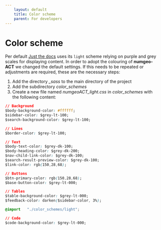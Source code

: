 ```yaml
---
    layout: default
    title: Color scheme
    parent: For developers
---
```

# Color scheme

Per default [Just the docs](https://just-the-docs.github.io/just-the-docs) uses its `light` scheme relying on purple and grey scales for displaying content. In order to adopt the colouring of **numgeo-ACT** we changed the default settings. If this needs to be repeated or adjustments are required, these are the necessary steps: 

1) Add the directory *_sass* to the main directory of the project 
2) Add the subdirectory *color_schemes* 
3) Create a new file named *numgeoACT_light.css* in *color_schemes* with the following content: 

```css 
// Background
$body-background-color: #ffffff;
$sidebar-color: $grey-lt-100;
$search-background-color: $grey-lt-100;

// Lines
$border-color: $grey-lt-100;

// Text
$body-text-color: $grey-dk-100;
$body-heading-color: $grey-dk-200;
$nav-child-link-color: $grey-dk-100;
$search-result-preview-color: $grey-dk-100;
$link-color: rgb(150,28,68);

// Buttons
$btn-primary-color: rgb(150,28,68);
$base-button-color: $grey-lt-000;

// Tables
$table-background-color: $grey-lt-000;
$feedback-color: darken($sidebar-color, 3%);

@import   "./color_schemes/light";

// Code
$code-background-color: $grey-lt-000;
```